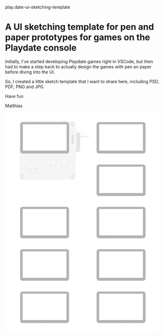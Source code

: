 play.date-ui-sketching-template
# A UI sketching template for pen and paper prototypes for games on the Playdate console

Initially, I've started developing Playdate games right in VSCode, but then had to make a step back to actually design the games with pen an paper before diving into the UI.

So, I created a little sketch template that I want to share here, including PSD, PDF, PNG and JPG.

Have fun

Matthias

![Preview of JPG](https://raw.githubusercontent.com/salam/play.date-ui-sketching-template/main/Playdate%20UI%20UX%20sketch%20frame%20paper%20A4.png)

